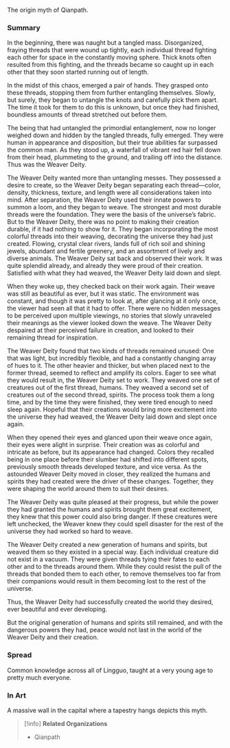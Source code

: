 The origin myth of Qianpath.

### Summary
In the beginning, there was naught but a tangled mass. Disorganized, fraying threads that were wound up tightly, each individual thread fighting each other for space in the constantly moving sphere. Thick knots often resulted from this fighting, and the threads became so caught up in each other that they soon started running out of length.

In the midst of this chaos, emerged a pair of hands. They grasped onto these threads, stopping them from further entangling themselves. Slowly, but surely, they began to untangle the knots and carefully pick them apart. The time it took for them to do this is unknown, but once they had finished, boundless amounts of thread stretched out before them.

The being that had untangled the primordial entanglement, now no longer weighed down and hidden by the tangled threads, fully emerged. They were human in appearance and disposition, but their true abilities far surpassed the common man. As they stood up, a waterfall of vibrant red hair fell down from their head, plummeting to the ground, and trailing off into the distance. Thus was the Weaver Deity.

The Weaver Deity wanted more than untangling messes. They possessed a desire to create, so the Weaver Deity began separating each thread—color, density, thickness, texture, and length were all considerations taken into mind. After separation, the Weaver Deity used their innate powers to summon a loom, and they began to weave. The strongest and most durable threads were the foundation. They were the basis of the universe’s fabric. But to the Weaver Deity, there was no point to making their creation durable, if it had nothing to show for it. They began incorporating the most colorful threads into their weaving, decorating the universe they had just created. Flowing, crystal clear rivers, lands full of rich soil and shining jewels, abundant and fertile greenery, and an assortment of lively and diverse animals. The Weaver Deity sat back and observed their work. It was quite splendid already, and already they were proud of their creation. Satisfied with what they had weaved, the Weaver Deity laid down and slept.

When they woke up, they checked back on their work again. Their weave was still as beautiful as ever, but it was static. The environment was constant, and though it was pretty to look at, after glancing at it only once, the viewer had seen all that it had to offer. There were no hidden messages to be perceived upon multiple viewings, no stories that slowly unraveled their meanings as the viewer looked down the weave. The Weaver Deity despaired at their perceived failure in creation, and looked to their remaining thread for inspiration.

The Weaver Deity found that two kinds of threads remained unused: One that was light, but incredibly flexible, and had a constantly changing array of hues to it. The other heavier and thicker, but when placed next to the former thread, seemed to reflect and amplify its colors. Eager to see what they would result in, the Weaver Deity set to work. They weaved one set of creatures out of the first thread, humans. They weaved a second set of creatures out of the second thread, spirits. The process took them a long time, and by the time they were finished, they were tired enough to need sleep again. Hopeful that their creations would bring more excitement into the universe they had weaved, the Weaver Deity laid down and slept once again.

When they opened their eyes and glanced upon their weave once again, their eyes were alight in surprise. Their creation was as colorful and intricate as before, but its appearance had changed. Colors they recalled being in one place before their slumber had shifted into different spots, previously smooth threads developed texture, and vice versa. As the astounded Weaver Deity moved in closer, they realized the humans and spirits they had created were the driver of these changes. Together, they were shaping the world around them to suit their desires.

The Weaver Deity was quite pleased at their progress, but while the power they had granted the humans and spirits brought them great excitement, they knew that this power could also bring danger. If these creatures were left unchecked, the Weaver knew they could spell disaster for the rest of the universe they had worked so hard to weave.

The Weaver Deity created a new generation of humans and spirits, but weaved them so they existed in a special way. Each individual creature did not exist in a vacuum. They were given threads tying their fates to each other and to the threads around them. While they could resist the pull of the threads that bonded them to each other, to remove themselves too far from their companions would result in them becoming lost to the rest of the universe.

Thus, the Weaver Deity had successfully created the world they desired, ever beautiful and ever developing.

But the original generation of humans and spirits still remained, and with the dangerous powers they had, peace would not last in the world of the Weaver Deity and their creation.

### Spread
Common knowledge across all of Lingguo, taught at a very young age to pretty much everyone.

### In Art
A massive wall in the capital where a tapestry hangs depicts this myth.

> [!info]
> **Related Organizations**
> - Qianpath
